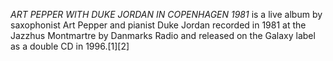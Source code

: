 _ART PEPPER WITH DUKE JORDAN IN COPENHAGEN 1981_ is a live album by saxophonist Art Pepper and pianist Duke Jordan recorded in 1981 at the Jazzhus Montmartre by Danmarks Radio and released on the Galaxy label as a double CD in 1996.[1][2]

